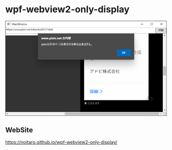 # wpf-webview2-only-display
![](wpf-webview2-only-display.png)
## WebSite
https://noitaro.github.io/wpf-webview2-only-display/
